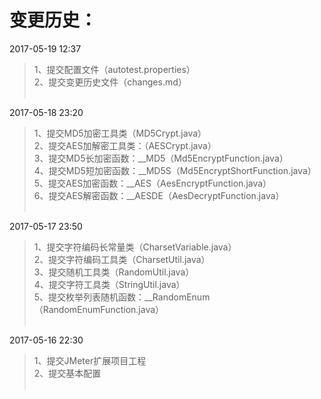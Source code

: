 # 变更历史：

2017-05-19 12:37
> 1、提交配置文件（autotest.properties）<br>
> 2、提交变更历史文件（changes.md）<br><br>

2017-05-18 23:20
> 1、提交MD5加密工具类（MD5Crypt.java）<br>
> 2、提交AES加解密工具类：（AESCrypt.java）<br>
> 3、提交MD5长加密函数：__MD5（Md5EncryptFunction.java）<br>
> 4、提交MD5短加密函数：__MD5S（Md5EncryptShortFunction.java）<br>
> 5、提交AES加密函数：__AES（AesEncryptFunction.java）<br>
> 6、提交AES解密函数：__AESDE（AesDecryptFunction.java）<br><br>

2017-05-17 23:50
> 1、提交字符编码长常量类（CharsetVariable.java）<br>
> 2、提交字符编码工具类（CharsetUtil.java）<br>
> 3、提交随机工具类（RandomUtil.java）<br>
> 4、提交字符工具类（StringUtil.java）<br>
> 5、提交枚举列表随机函数：__RandomEnum（RandomEnumFunction.java）<br><br>

2017-05-16 22:30
> 1、提交JMeter扩展项目工程<br>
> 2、提交基本配置<br><br>

